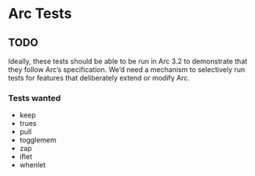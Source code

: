 # Arc Tests

## TODO

Ideally, these tests should be able to be run in Arc 3.2 to
demonstrate that they follow Arc’s specification.  We’d need a
mechanism to selectively run tests for features that deliberately
extend or modify Arc.

### Tests wanted

* keep
* trues
* pull
* togglemem
* zap
* iflet
* whenlet
